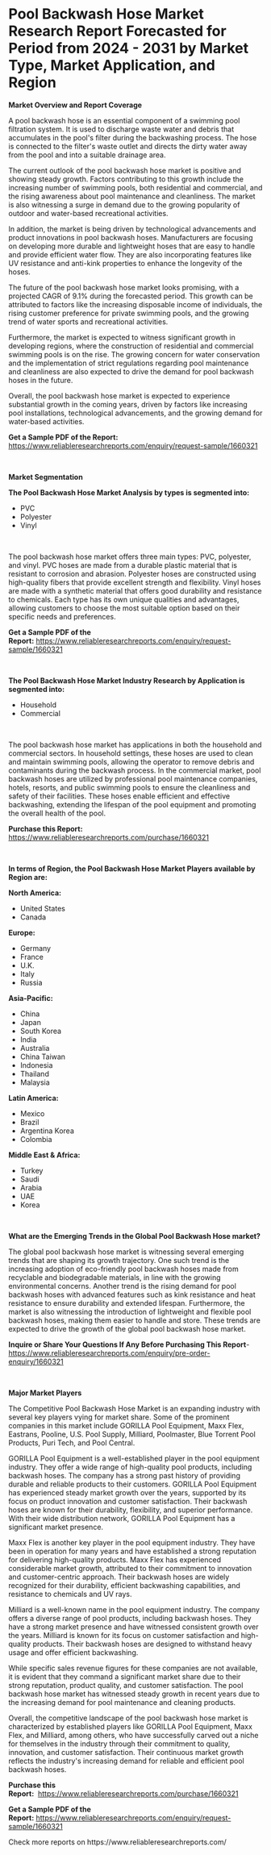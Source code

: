 <p><h1>Pool Backwash Hose Market Research Report Forecasted for Period from 2024 -  2031 by Market Type, Market Application, and Region</h1></p><p><strong>Market Overview and Report Coverage</strong></p>
<p><p>A pool backwash hose is an essential component of a swimming pool filtration system. It is used to discharge waste water and debris that accumulates in the pool's filter during the backwashing process. The hose is connected to the filter's waste outlet and directs the dirty water away from the pool and into a suitable drainage area.</p><p>The current outlook of the pool backwash hose market is positive and showing steady growth. Factors contributing to this growth include the increasing number of swimming pools, both residential and commercial, and the rising awareness about pool maintenance and cleanliness. The market is also witnessing a surge in demand due to the growing popularity of outdoor and water-based recreational activities.</p><p>In addition, the market is being driven by technological advancements and product innovations in pool backwash hoses. Manufacturers are focusing on developing more durable and lightweight hoses that are easy to handle and provide efficient water flow. They are also incorporating features like UV resistance and anti-kink properties to enhance the longevity of the hoses.</p><p>The future of the pool backwash hose market looks promising, with a projected CAGR of 9.1% during the forecasted period. This growth can be attributed to factors like the increasing disposable income of individuals, the rising customer preference for private swimming pools, and the growing trend of water sports and recreational activities.</p><p>Furthermore, the market is expected to witness significant growth in developing regions, where the construction of residential and commercial swimming pools is on the rise. The growing concern for water conservation and the implementation of strict regulations regarding pool maintenance and cleanliness are also expected to drive the demand for pool backwash hoses in the future.</p><p>Overall, the pool backwash hose market is expected to experience substantial growth in the coming years, driven by factors like increasing pool installations, technological advancements, and the growing demand for water-based activities.</p></p>
<p><strong>Get a Sample PDF of the Report:</strong> <a href="https://www.reliableresearchreports.com/enquiry/request-sample/1660321">https://www.reliableresearchreports.com/enquiry/request-sample/1660321</a></p>
<p>&nbsp;</p>
<p><strong>Market Segmentation</strong></p>
<p><strong>The Pool Backwash Hose Market Analysis by types is segmented into:</strong></p>
<p><ul><li>PVC</li><li>Polyester</li><li>Vinyl</li></ul></p>
<p>&nbsp;</p>
<p><p>The pool backwash hose market offers three main types: PVC, polyester, and vinyl. PVC hoses are made from a durable plastic material that is resistant to corrosion and abrasion. Polyester hoses are constructed using high-quality fibers that provide excellent strength and flexibility. Vinyl hoses are made with a synthetic material that offers good durability and resistance to chemicals. Each type has its own unique qualities and advantages, allowing customers to choose the most suitable option based on their specific needs and preferences.</p></p>
<p><strong>Get a Sample PDF of the Report:</strong>&nbsp;<a href="https://www.reliableresearchreports.com/enquiry/request-sample/1660321">https://www.reliableresearchreports.com/enquiry/request-sample/1660321</a></p>
<p>&nbsp;</p>
<p><strong>The Pool Backwash Hose Market Industry Research by Application is segmented into:</strong></p>
<p><ul><li>Household</li><li>Commercial</li></ul></p>
<p>&nbsp;</p>
<p><p>The pool backwash hose market has applications in both the household and commercial sectors. In household settings, these hoses are used to clean and maintain swimming pools, allowing the operator to remove debris and contaminants during the backwash process. In the commercial market, pool backwash hoses are utilized by professional pool maintenance companies, hotels, resorts, and public swimming pools to ensure the cleanliness and safety of their facilities. These hoses enable efficient and effective backwashing, extending the lifespan of the pool equipment and promoting the overall health of the pool.</p></p>
<p><strong>Purchase this Report:</strong>&nbsp; <a href="https://www.reliableresearchreports.com/purchase/1660321">https://www.reliableresearchreports.com/purchase/1660321</a></p>
<p>&nbsp;</p>
<p><strong>In terms of Region, the Pool Backwash Hose Market Players available by Region are:</strong></p>
<p>
    <p> <strong> North America: </strong>
        <ul>
            <li>United States</li>
            <li>Canada</li>
        </ul>
        </p> 
    <p> <strong> Europe: </strong>
        <ul>
            <li>Germany</li>
            <li>France</li>
            <li>U.K.</li>
            <li>Italy</li>
            <li>Russia</li>
        </ul>
        </p> 
    <p> <strong> Asia-Pacific: </strong>
        <ul>
            <li>China</li>
            <li>Japan</li>
            <li>South Korea</li>
            <li>India</li>
            <li>Australia</li>
            <li>China Taiwan</li>
            <li>Indonesia</li>
            <li>Thailand</li>
            <li>Malaysia</li>
        </ul>
        </p> 
    <p> <strong> Latin America: </strong>
        <ul>
            <li>Mexico</li>
            <li>Brazil</li>
            <li>Argentina Korea</li>
            <li>Colombia</li>
        </ul>
        </p> 
    <p> <strong> Middle East & Africa: </strong>
        <ul>
            <li>Turkey</li>
            <li>Saudi</li>
            <li>Arabia</li>
            <li>UAE</li>
            <li>Korea</li>
        </ul>
    </p>
    </p>
<p>&nbsp;</p>
<p><strong>What are the Emerging Trends in the Global Pool Backwash Hose market?</strong></p>
<p><p>The global pool backwash hose market is witnessing several emerging trends that are shaping its growth trajectory. One such trend is the increasing adoption of eco-friendly pool backwash hoses made from recyclable and biodegradable materials, in line with the growing environmental concerns. Another trend is the rising demand for pool backwash hoses with advanced features such as kink resistance and heat resistance to ensure durability and extended lifespan. Furthermore, the market is also witnessing the introduction of lightweight and flexible pool backwash hoses, making them easier to handle and store. These trends are expected to drive the growth of the global pool backwash hose market.</p></p>
<p><strong>Inquire or Share Your Questions If Any Before Purchasing This Report</strong>- <a href="https://www.reliableresearchreports.com/enquiry/pre-order-enquiry/1660321">https://www.reliableresearchreports.com/enquiry/pre-order-enquiry/1660321</a></p>
<p>&nbsp;</p>
<p><strong>Major Market Players</strong></p>
<p><p>The Competitive Pool Backwash Hose Market is an expanding industry with several key players vying for market share. Some of the prominent companies in this market include GORILLA Pool Equipment, Maxx Flex, Eastrans, Pooline, U.S. Pool Supply, Milliard, Poolmaster, Blue Torrent Pool Products, Puri Tech, and Pool Central.</p><p>GORILLA Pool Equipment is a well-established player in the pool equipment industry. They offer a wide range of high-quality pool products, including backwash hoses. The company has a strong past history of providing durable and reliable products to their customers. GORILLA Pool Equipment has experienced steady market growth over the years, supported by its focus on product innovation and customer satisfaction. Their backwash hoses are known for their durability, flexibility, and superior performance. With their wide distribution network, GORILLA Pool Equipment has a significant market presence.</p><p>Maxx Flex is another key player in the pool equipment industry. They have been in operation for many years and have established a strong reputation for delivering high-quality products. Maxx Flex has experienced considerable market growth, attributed to their commitment to innovation and customer-centric approach. Their backwash hoses are widely recognized for their durability, efficient backwashing capabilities, and resistance to chemicals and UV rays.</p><p>Milliard is a well-known name in the pool equipment industry. The company offers a diverse range of pool products, including backwash hoses. They have a strong market presence and have witnessed consistent growth over the years. Milliard is known for its focus on customer satisfaction and high-quality products. Their backwash hoses are designed to withstand heavy usage and offer efficient backwashing.</p><p>While specific sales revenue figures for these companies are not available, it is evident that they command a significant market share due to their strong reputation, product quality, and customer satisfaction. The pool backwash hose market has witnessed steady growth in recent years due to the increasing demand for pool maintenance and cleaning products.</p><p>Overall, the competitive landscape of the pool backwash hose market is characterized by established players like GORILLA Pool Equipment, Maxx Flex, and Milliard, among others, who have successfully carved out a niche for themselves in the industry through their commitment to quality, innovation, and customer satisfaction. Their continuous market growth reflects the industry's increasing demand for reliable and efficient pool backwash hoses.</p></p>
<p><strong>Purchase this Report:</strong>&nbsp;&nbsp;<a href="https://www.reliableresearchreports.com/purchase/1660321">https://www.reliableresearchreports.com/purchase/1660321</a></p>
<p></p>
<p><strong>Get a Sample PDF of the Report:</strong>&nbsp;<a href="https://www.reliableresearchreports.com/enquiry/request-sample/1660321">https://www.reliableresearchreports.com/enquiry/request-sample/1660321</a></p>
<p>Check more reports on https://www.reliableresearchreports.com/</p>